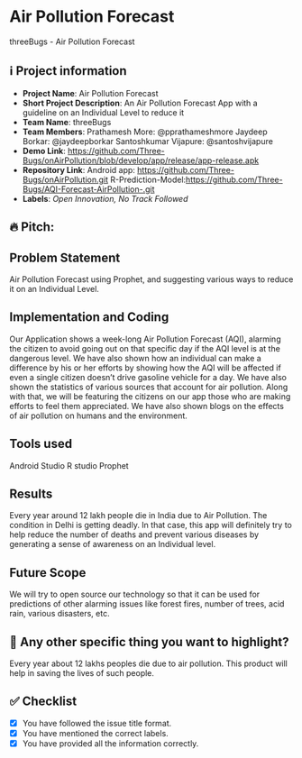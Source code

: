 # Air Pollution Forecast

threeBugs	- Air Pollution Forecast

## ℹ️ Project information
* **Project Name**: Air Pollution Forecast
* **Short Project Description**: An Air Pollution Forecast App with a guideline on an Individual Level to reduce it
* **Team Name**: threeBugs
* **Team Members**:
  Prathamesh More: @pprathameshmore
  Jaydeep Borkar: @jaydeepborkar
  Santoshkumar Vijapure: @santoshvijapure
* **Demo Link**: https://github.com/Three-Bugs/onAirPollution/blob/develop/app/release/app-release.apk
* **Repository Link**:
  Android app: https://github.com/Three-Bugs/onAirPollution.git
  R-Prediction-Model:https://github.com/Three-Bugs/AQI-Forecast-AirPollution-.git
* **Labels**:  _Open Innovation, No Track Followed_

## 🔥 Pitch:
## Problem Statement
Air Pollution Forecast using Prophet, and suggesting various ways to reduce it on an Individual Level.

## Implementation and Coding
Our Application shows a week-long Air Pollution Forecast (AQI), alarming the citizen to avoid going out on that specific day if the AQI level is at the dangerous level. We have also shown how an individual can make a difference by his or her efforts by showing how the AQI will be affected if even a single citizen doesn’t drive gasoline vehicle for a day. We have also shown the statistics of various sources that account for air pollution. Along with that, we will be featuring the citizens on our app those who are making efforts to feel them appreciated. We have also shown blogs on the effects of air pollution on humans and the environment.

## Tools used
Android Studio
R studio
Prophet

## Results
Every year around 12 lakh people die in India due to Air Pollution. The condition in Delhi is getting deadly. In that case, this app will definitely try to help reduce the number of deaths and prevent various diseases by generating a sense of awareness on an Individual level.

## Future Scope
We will try to open source our technology so that it can be used for predictions of other alarming issues like forest fires, number of trees, acid rain, various disasters, etc.

## 🔦 Any other specific thing you want to highlight?
Every year about 12 lakhs peoples die due to air pollution. This product will help in saving the lives of such people.

## ✅ Checklist
* [x]  You have followed the issue title format.
* [x]  You have mentioned the correct labels.
* [x]  You have provided all the information correctly.
